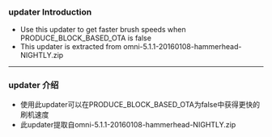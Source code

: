 ### updater Introduction

 * Use this updater to get faster brush speeds when PRODUCE_BLOCK_BASED_OTA is false
 * This updater is extracted from omni-5.1.1-20160108-hammerhead-NIGHTLY.zip


-------------------------------------------------------------------------------

### updater 介绍

  * 使用此updater可以在PRODUCE_BLOCK_BASED_OTA为false中获得更快的刷机速度
  * 此updater提取自omni-5.1.1-20160108-hammerhead-NIGHTLY.zip


